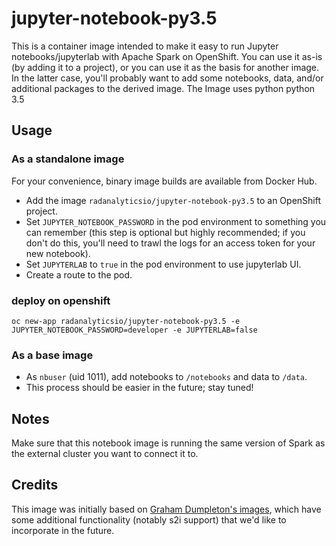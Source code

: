 # jupyter-notebook-py3.5

This is a container image intended to make it easy to run Jupyter notebooks/jupyterlab with Apache Spark on OpenShift. You can use it as-is (by adding it to a project), or you can use it as the basis for another image. In the latter case, you'll probably want to add some notebooks, data, and/or additional packages to the derived image.
The Image uses python python 3.5

## Usage

### As a standalone image

For your convenience, binary image builds are available from Docker Hub.

* Add the image `radanalyticsio/jupyter-notebook-py3.5` to an OpenShift project.
* Set `JUPYTER_NOTEBOOK_PASSWORD` in the pod environment to something you can remember (this step is optional but highly recommended; if you don't do this, you'll need to trawl the logs for an access token for your new notebook).
* Set `JUPYTERLAB` to `true` in the pod environment to use jupyterlab UI.
* Create a route to the pod.

### deploy on openshift

```
oc new-app radanalyticsio/jupyter-notebook-py3.5 -e  JUPYTER_NOTEBOOK_PASSWORD=developer -e JUPYTERLAB=false

```
### As a base image

* As `nbuser` (uid 1011), add notebooks to `/notebooks` and data to `/data`.
* This process should be easier in the future; stay tuned!

## Notes

Make sure that this notebook image is running the same version of Spark as the external cluster you want to connect it to.

## Credits

This image was initially based on [Graham Dumpleton's images](https://github.com/getwarped/jupyter-stacks), which have some additional functionality (notably s2i support) that we'd like to incorporate in the future.
